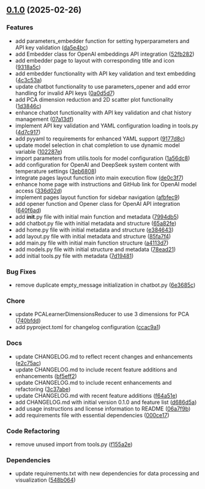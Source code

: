 <!-- insertion marker -->
<a name="0.1.0"></a>

## [0.1.0](https://github.com///compare/87659d3f84c493e38a5647edcaeea6deaecdb131...0.1.0) (2025-02-26)

### Features

- add parameters_embedder function for setting hyperparameters and API key validation ([da5e4bc](https://github.com///commit/da5e4bcbf471cbe79f8b082ba27158f9dbdba769))
- add Embedder class for OpenAI embeddings API integration ([52fb282](https://github.com///commit/52fb282fafbfff3cdda01aae18ac262ae6c519bd))
- add embedder page to layout with corresponding title and icon ([9318a5c](https://github.com///commit/9318a5c26c1712e435ae42144a5804dba4652d23))
- add embedder functionality with API key validation and text embedding ([4c3c53a](https://github.com///commit/4c3c53aef8076ca9897e938c3143ac4a76871d20))
- update chatbot functionality to use parameters_opener and add error handling for invalid API keys ([0a0d5d7](https://github.com///commit/0a0d5d7e48d947093b1e6cdffe236be04b7d516e))
- add PCA dimension reduction and 2D scatter plot functionality ([1d3846c](https://github.com///commit/1d3846c1296f681d061963ec6ea1179014991469))
- enhance chatbot functionality with API key validation and chat history management ([07a13df](https://github.com///commit/07a13df475d49856c45c052864d12505f3633843))
- implement API key validation and YAML configuration loading in tools.py ([4d7c917](https://github.com///commit/4d7c9175ea6ca5f8952a679c2304fdbefa9301dc))
- add pyyaml to requirements for enhanced YAML support ([9177d8c](https://github.com///commit/9177d8c94825c8e8758cea4b96750b840a378524))
- update model selection in chat completion to use dynamic model variable ([102287e](https://github.com///commit/102287e04b8c00c9c80978b658ea2bd2c50d060e))
- import parameters from utilis.tools for model configuration ([1a56dc8](https://github.com///commit/1a56dc87fc3d55760a5cb2438d49116cef0d9f5c))
- add configuration for OpenAI and DeepSeek system content with temperature settings ([3eb6808](https://github.com///commit/3eb68088758aca93dc293a4b6d885b877ab2bd35))
- integrate pages layout function into main execution flow ([de0c3f7](https://github.com///commit/de0c3f74fe18061596157a6200c6e11936a7f8b0))
- enhance home page with instructions and GitHub link for OpenAI model access ([336d02d](https://github.com///commit/336d02d9db73ead37ebbd144ec5f2a9e991b14e6))
- implement pages layout function for sidebar navigation ([afbfec9](https://github.com///commit/afbfec92b520f64518e8f7684e55adfff00f4153))
- add opener function and Opener class for OpenAI API integration ([640f6ad](https://github.com///commit/640f6ad6d328b2b02752ed8acf1c4da7721c50e3))
- add __init__.py file with initial main function and metadata ([7994db5](https://github.com///commit/7994db51c68084c865062e305e302726fb1c8fb4))
- add chatbot.py file with initial metadata and structure ([65a82fe](https://github.com///commit/65a82fe688ecd0699c0b3be2a516991f68e77585))
- add home.py file with initial metadata and structure ([e384643](https://github.com///commit/e384643e395a7f66e955a67024f13fbf84b5f019))
- add layout.py file with initial metadata and structure ([85fa7f4](https://github.com///commit/85fa7f490375f7f3c9899cff50e26fdef77a892a))
- add main.py file with initial main function structure ([a4113d7](https://github.com///commit/a4113d74fd697845bc59a3a7b595bdec946eeb08))
- add models.py file with initial structure and metadata ([78ead21](https://github.com///commit/78ead21d3b6ebdd3f74e9d6bb705b693acb5b677))
- add initial tools.py file with metadata ([7d19481](https://github.com///commit/7d194814ffb4c6a8f0275e9420b2ae4baf780618))

### Bug Fixes

- remove duplicate empty_message initialization in chatbot.py ([6e3685c](https://github.com///commit/6e3685c6d30080af2c4a76a70b55d60852652bd1))

### Chore

- update PCALearnerDimensionsReducer to use 3 dimensions for PCA ([740bfdd](https://github.com///commit/740bfdd7bec6eff5e4b12325e2d978d3d9c5e755))
- add pyproject.toml for changelog configuration ([ccac9a1](https://github.com///commit/ccac9a17820383956916c665ca6e2d3e4ce3a1cd))

### Docs

- update CHANGELOG.md to reflect recent changes and enhancements ([e2c75ac](https://github.com///commit/e2c75ac37d19de6eacd7241090a1a71add4e7965))
- update CHANGELOG.md to include recent feature additions and enhancements ([bf5eff2](https://github.com///commit/bf5eff2f4f2d97cd202ac74e35328b1d046b0821))
- update CHANGELOG.md to include recent enhancements and refactoring ([3c37abe](https://github.com///commit/3c37abe545c4d4adbd2a87a3ae41791dd6afc85a))
- update CHANGELOG.md with recent feature additions ([f64a51e](https://github.com///commit/f64a51e44f4afa615645c0a74e4eb713b610502e))
- add CHANGELOG.md with initial version 0.1.0 and feature list ([d686d5a](https://github.com///commit/d686d5a52fb5970e414689230ad1e5af9e79847b))
- add usage instructions and license information to README ([06a7f9b](https://github.com///commit/06a7f9b07697d4e480a37727d8e080368bb941cc))
- add requirements file with essential dependencies ([000ce17](https://github.com///commit/000ce17c1dac652b106e3ea90fbecbee632c1fa4))

### Code Refactoring

- remove unused import from tools.py ([f155a2e](https://github.com///commit/f155a2edc7efe8a9537264a785a60e1c5f7ff88c))

### Dependencies

- update requirements.txt with new dependencies for data processing and visualization ([548b064](https://github.com///commit/548b064cefc880028cfb11a96d289c2e3de5457c))

